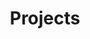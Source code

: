 ---
title: Projects
layout: collection
permalink: /fr/projects/
collection: projects
entries_layout: grid
classes: wide
lang: fr
---
